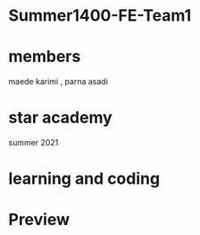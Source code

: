 # Summer1400-FE-Team1 
# members 
maede karimi ,
parna asadi
# star academy
summer 2021
# learning and coding
# Preview


